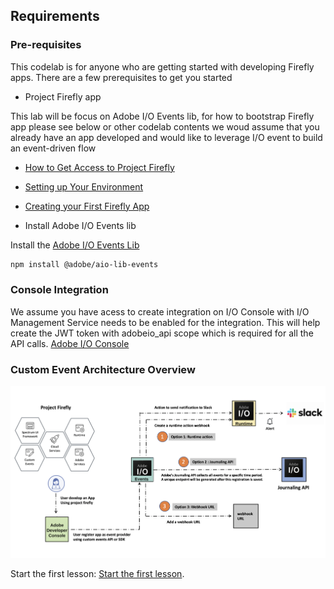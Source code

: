 ## Requirements

### Pre-requisites
This codelab is for anyone who are getting started with developing Firefly apps. There are a few prerequisites to get you started

* Project Firefly app

This lab will be focus on Adobe I/O Events lib, for how to bootstrap Firefly app please see below or other codelab contents
we woud assume that you already have an app developed and would like to leverage I/O event to build an event-driven flow
  * [How to Get Access to Project Firefly](https://github.com/AdobeDocs/project-firefly/blob/master/overview/getting_access.md)
  * [Setting up Your Environment](https://github.com/AdobeDocs/project-firefly/blob/master/getting_started/setup.md)
  * [Creating your First Firefly App](https://github.com/AdobeDocs/project-firefly/blob/master/getting_started/first_app.md)
  
* Install Adobe I/O Events lib

Install the [Adobe I/O Events Lib](https://github.com/adobe/aio-lib-events)
```bash
npm install @adobe/aio-lib-events
```  
### Console Integration

We assume you have acess to create integration on I/O Console with I/O Management Service needs to be enabled for the integration. This will help create the JWT token with adobeio_api scope which is required for all the API calls. [Adobe I/O Console](https://console.adobe.io/)

### Custom Event Architecture Overview
![webhook](assets/event.png)

Start the first lesson: [Start the first lesson](/lessons/lesson1.md).
